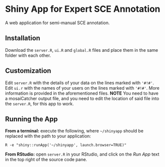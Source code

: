 # Shiny App for Expert SCE Annotation
A web application for semi-manual SCE annotation. 
## Installation
Download the `server.R`, `ui.R` and `global.R` files and place them in the same folder with each other.
## Customization
Edit `server.R` with the details of your data on the lines marked with `'#!#'`. Edit `ui.r` with the names 
of your users on the lines marked with `'#!#'`. More information is provided in the aforementioned files. **NOTE** You need to 
have a mosaiCatcher output file, and you need to edit the location of said file into the `server.R`, for this app to work. 
## Running the App
**From a terminal:** execute the following, where `~/shinyapp` should be replaced with the path to your application:
```
R -e "shiny::runApp('~/shinyapp', launch.browser=TRUE)"
```
**From RStudio:** open `server.R` in your RStudio, and click on the _Run App_ text in the top right of the source code pane.
